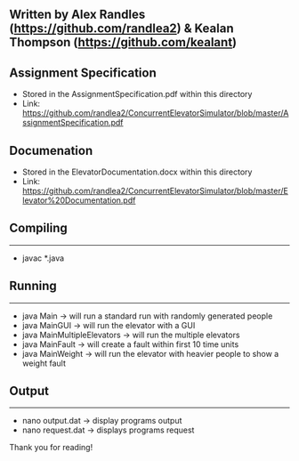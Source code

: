 ## Written by Alex Randles (https://github.com/randlea2) & Kealan Thompson (https://github.com/kealant) ##

## Assignment Specification ## 
* Stored in the AssignmentSpecification.pdf within this directory
* Link: https://github.com/randlea2/ConcurrentElevatorSimulator/blob/master/AssignmentSpecification.pdf

## Documenation ## 
* Stored in the ElevatorDocumentation.docx within this directory
* Link: https://github.com/randlea2/ConcurrentElevatorSimulator/blob/master/Elevator%20Documentation.pdf

## Compiling ##
**************************
* javac *.java




## Running ## 
**************************
* java Main                           -> will run a standard run with randomly generated people 
* java MainGUI                        -> will run the elevator with a GUI 
* java MainMultipleElevators          -> will run  the multiple elevators 
* java MainFault                      -> will create a fault within first 10 time units 
* java MainWeight                     -> will run the elevator with heavier people to show a weight fault 


## Output ##
**************************
* nano output.dat                     -> display programs output 
* nano request.dat                    -> displays programs request



Thank you for reading! 
